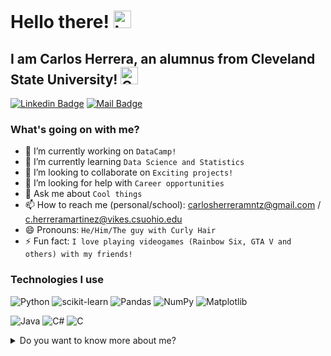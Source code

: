 # Hello there! <img src="https://user-images.githubusercontent.com/1303154/88677602-1635ba80-d120-11ea-84d8-d263ba5fc3c0.gif" width="28px" height="28px" alt="hi">

## I am Carlos Herrera, an alumnus from Cleveland State University! <img src="https://upload.wikimedia.org/wikipedia/en/c/c9/Cleveland_State_University_logo.png" width="28px" height="28px" alt="CSU Logo">

[![Linkedin Badge](https://img.shields.io/badge/-Krlosh85-0e76a8?style=flat&labelColor=0e76a8&logo=linkedin&logoColor=white)](https://www.linkedin.com/in/carlos-herrera-mtnz/)
[![Mail Badge](https://img.shields.io/badge/-Krlosh85-c0392b?style=flat&labelColor=c0392b&logo=gmail&logoColor=white)](mailto:carlosherreramtnz@gmail.com)

### What's going on with me?

- 🔭 I’m currently working on `DataCamp!`
- 🌱 I’m currently learning `Data Science and Statistics`
- 👯 I’m looking to collaborate on `Exciting projects!`
- 🤔 I’m looking for help with `Career opportunities`
- 💬 Ask me about `Cool things`
- 📫 How to reach me (personal/school): carlosherreramntz@gmail.com / c.herreramartinez@vikes.csuohio.edu
- 😄 Pronouns: `He/Him/The guy with Curly Hair`
- ⚡ Fun fact: `I love playing videogames (Rainbow Six, GTA V and others) with my friends!`

### Technologies I use
![Python](https://img.shields.io/badge/python-3670A0?style=for-the-badge&logo=python&logoColor=ffdd54)
![scikit-learn](https://img.shields.io/badge/scikit--learn-%23F7931E.svg?style=for-the-badge&logo=scikit-learn&logoColor=white)
![Pandas](https://img.shields.io/badge/pandas-%23150458.svg?style=for-the-badge&logo=pandas&logoColor=white)
![NumPy](https://img.shields.io/badge/numpy-%23013243.svg?style=for-the-badge&logo=numpy&logoColor=white)
![Matplotlib](https://img.shields.io/badge/Matplotlib-%23ffffff.svg?style=for-the-badge&logo=Matplotlib&logoColor=black)



![Java](https://img.shields.io/badge/java-%23ED8B00.svg?style=for-the-badge&logo=openjdk&logoColor=white)
![C#](https://img.shields.io/badge/c%23-%23239120.svg?style=for-the-badge&logo=csharp&logoColor=white)
![C](https://img.shields.io/badge/c-%2300599C.svg?style=for-the-badge&logo=c&logoColor=white)

<details>
<summary>
  Do you want to know more about me?
</summary>

### Where am I learning from?

![Datacamp](https://img.shields.io/badge/Datacamp-05192D?style=for-the-badge&logo=datacamp&logoColor=03E860) 
![Google Scholar](https://img.shields.io/badge/Google%20Scholar-4285F4?style=for-the-badge&logo=google-scholar&logoColor=white)
![Udemy](https://img.shields.io/badge/Udemy-A435F0?style=for-the-badge&logo=Udemy&logoColor=white)

#### Github Stats

![Krlosh85's github stats](https://github-readme-stats.vercel.app/api?username=Krlosh85&count_private=true&theme=tokyonight&hide=contribs,prs)

</details>
<!--
**Krlosh85/krlosh85** is a ✨ _special_ ✨ repository because its `README.md` (this file) appears on your GitHub profile.

Here are some ideas to get you started:
-->
